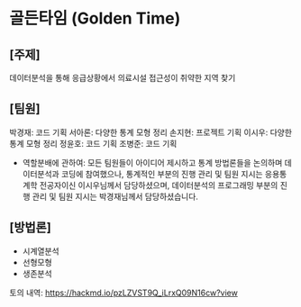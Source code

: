 # 골든타임 (Golden Time)

## [주제] 
데이터분석을 통해 응급상황에서 의료시설 접근성이 취약한 지역 찾기

## [팀원]
박경재: 코드 기획
서아론: 다양한 통계 모형 정리 
손지현: 프로젝트 기획
이시우: 다양한 통계 모형 정리
정윤호: 코드 기획
조병준: 코드 기획

* 역할분배에 관하여: 모든 팀원들이 아이디어 제시하고 통계 방법론들을 논의하며 데이터분석과 코딩에 참여했으나, 통계적인 부분의 진행 관리 및 팀원 지시는 응용통계학 전공자이신 이시우님께서 담당하셨으며, 데이터분석의 프로그래밍 부분의 진행 관리 및 팀원 지시는 박경재님께서 담당하셨습니다. 


## [방법론]
* 시계열분석
* 선형모형
* 생존분석



토의 내역:
https://hackmd.io/pzLZVST9Q_iLrxQ09N16cw?view
